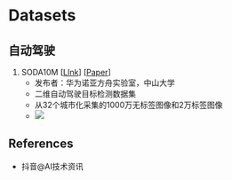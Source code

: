 # Datasets



## 自动驾驶

1. SODA10M [[LInk](https://soda-2d.github.io/)] [[Paper](https://arxiv.org/abs/2106.11118)]
   - 发布者：华为诺亚方舟实验室，中山大学
   - 二维自动驾驶目标检测数据集
   - 从32个城市化采集的1000万无标签图像和2万标签图像
   - ![](https://soda-2d.github.io/assets/img/example.png)



## References
- 抖音@AI技术资讯